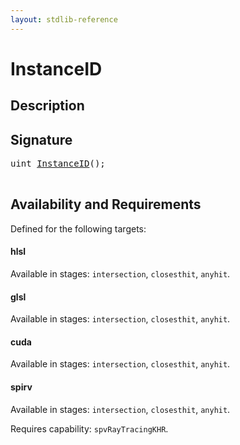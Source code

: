 ```yaml
---
layout: stdlib-reference
---
```


# InstanceID

## Description





## Signature 

<pre>
<span class="code_keyword">uint</span> <a href="/stdlib-reference/global-decls/InstanceID">InstanceID</a>();

</pre>

## Availability and Requirements

Defined for the following targets:

#### hlsl
Available in stages: `intersection`, `closesthit`, `anyhit`.

#### glsl
Available in stages: `intersection`, `closesthit`, `anyhit`.

#### cuda
Available in stages: `intersection`, `closesthit`, `anyhit`.

#### spirv
Available in stages: `intersection`, `closesthit`, `anyhit`.

Requires capability: `spvRayTracingKHR`.


